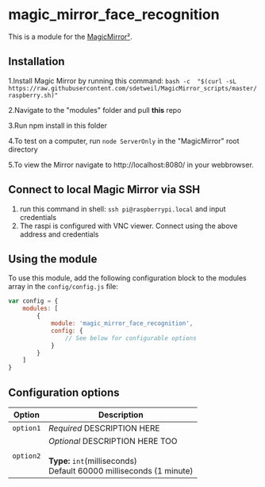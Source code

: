 # magic_mirror_face_recognition

This is a module for the [MagicMirror²](https://github.com/MichMich/MagicMirror/).

## Installation 
1.Install Magic Mirror by running this command:
    ```bash -c  "$(curl -sL https://raw.githubusercontent.com/sdetweil/MagicMirror_scripts/master/raspberry.sh)"```

2.Navigate to the "modules" folder and pull **this** repo

3.Run npm install in this folder

4.To test on a computer, run ````node ServerOnly```` in the "MagicMirror" root directory

5.To view the Mirror navigate to http://localhost:8080/ in your webbrowser.

## Connect to local Magic Mirror via SSH 
1. run this command in shell: ````ssh pi@raspberrypi.local```` and input credentials
2. The raspi is configured with VNC viewer. Connect using the above address and credentials


## Using the module

To use this module, add the following configuration block to the modules array in the `config/config.js` file:
```js
var config = {
    modules: [
        {
            module: 'magic_mirror_face_recognition',
            config: {
                // See below for configurable options
            }
        }
    ]
}
```

## Configuration options

| Option           | Description
|----------------- |-----------
| `option1`        | *Required* DESCRIPTION HERE
| `option2`        | *Optional* DESCRIPTION HERE TOO <br><br>**Type:** `int`(milliseconds) <br>Default 60000 milliseconds (1 minute)
